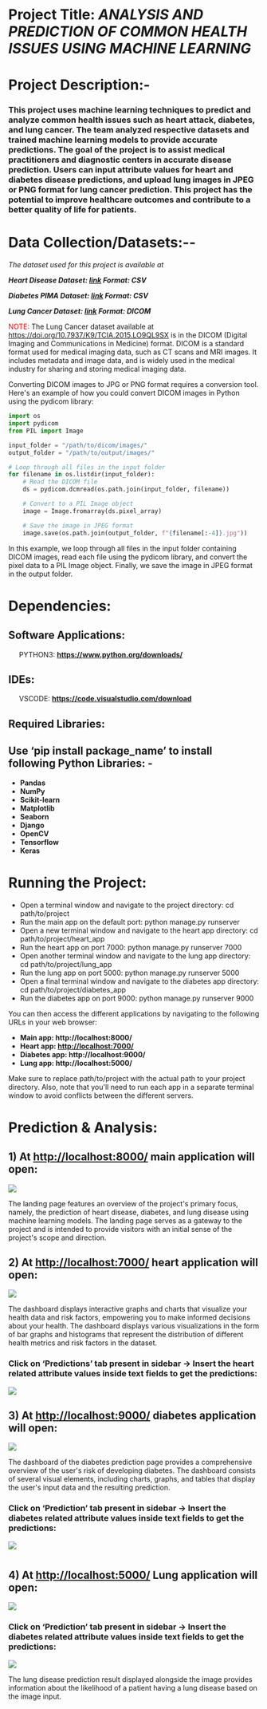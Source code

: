 # **Project Title**: *ANALYSIS AND PREDICTION OF COMMON HEALTH   ISSUES USING MACHINE LEARNING*

# **Project Description**:-
### This project uses machine learning techniques to predict and analyze common health issues such as heart attack, diabetes, and lung cancer. The team analyzed respective datasets and trained machine learning models to provide accurate predictions. The goal of the project is to assist medical practitioners and diagnostic centers in accurate disease prediction. Users can input attribute values for heart and diabetes disease predictions, and upload lung images in JPEG or PNG format for lung cancer prediction. This project has the potential to improve healthcare outcomes and contribute to a better quality of life for patients.
  
# **Data Collection/Datasets:--**  
*The dataset used for this project is available at*

***Heart Disease Dataset: [link](https://archive-beta.ics.uci.edu/dataset/45/heart+disease) 	Format: CSV***

***Diabetes PIMA Dataset: [link](https://www.kaggle.com/datasets/uciml/pima-indians-diabetes-database) 	Format: CSV***

***Lung Cancer Dataset: [link](https://doi.org/10.7937/K9/TCIA.2015.LO9QL9SX) 	               Format: DICOM***

<font color="red"> NOTE:</font> The Lung Cancer dataset available at <https://doi.org/10.7937/K9/TCIA.2015.LO9QL9SX> is in the DICOM (Digital Imaging and Communications in Medicine) format. DICOM is a standard format used for medical imaging data, such as CT scans and MRI images. It includes metadata and image data, and is widely used in the medical industry for sharing and storing medical imaging data.

Converting DICOM images to JPG or PNG format requires a conversion tool. Here's an example of how you could convert DICOM images in Python using the pydicom library: 
```python
import os
import pydicom
from PIL import Image

input_folder = "/path/to/dicom/images/"
output_folder = "/path/to/output/images/"

# Loop through all files in the input folder
for filename in os.listdir(input_folder):
    # Read the DICOM file
    ds = pydicom.dcmread(os.path.join(input_folder, filename))

    # Convert to a PIL Image object
    image = Image.fromarray(ds.pixel_array)

    # Save the image in JPEG format
    image.save(os.path.join(output_folder, f"{filename[:-4]}.jpg"))

```


In this example, we loop through all files in the input folder containing DICOM images, read each file using the pydicom library, and convert the pixel data to a PIL Image object. Finally, we save the image in JPEG format in the output folder.

# **Dependencies:**
## Software Applications:
`	`PYTHON3: **https://www.python.org/downloads/**
## IDEs:
`	`VSCODE: **https://code.visualstudio.com/download**
## Required Libraries: 
## **Use** **‘pip install package\_name’ to install following Python Libraries: -**
- **Pandas**
- **NumPy**
- **Scikit-learn**
- **Matplotlib**
- **Seaborn**
- **Django**
- **OpenCV**
- **Tensorflow**
- **Keras**

# **Running the Project:**
- Open a terminal window and navigate to the project directory: cd path/to/project
- Run the main app on the default port: python manage.py runserver
- Open a new terminal window and navigate to the heart app directory: cd path/to/project/heart\_app
- Run the heart app on port 7000: python manage.py runserver 7000
- Open another terminal window and navigate to the lung app directory: cd path/to/project/lung\_app
- Run the lung app on port 5000: python manage.py runserver 5000
- Open a final terminal window and navigate to the diabetes app directory: cd path/to/project/diabetes\_app
- Run the diabetes app on port 9000: python manage.py runserver 9000

You can then access the different applications by navigating to the following URLs in your web browser:

- **Main app: http://localhost:8000/**
- **Heart app: [http://localhost:7000/](http://localhost:7000/)**
- **Diabetes app: http://localhost:9000/**
- **Lung app: http://localhost:5000/**

Make sure to replace path/to/project with the actual path to your project directory. Also, note that you'll need to run each app in a separate terminal window to avoid conflicts between the different servers.

# **Prediction & Analysis:**
## 1) At [http://localhost:8000/](http://localhost:8000/) main application will open:

![](Aspose.Words.3c2b0e50-8256-4332-9f0e-ee3e4059c738.002.png)

The landing page features an overview of the project's primary focus, namely, the prediction of heart disease, diabetes, and lung disease using machine learning models. The landing page serves as a gateway to the project and is intended to provide visitors with an initial sense of the project's scope and direction.

## 2) At [**http://localhost:7000/**](http://localhost:7000/) heart application will open:
![](Aspose.Words.3c2b0e50-8256-4332-9f0e-ee3e4059c738.003.jpeg)

The dashboard displays interactive graphs and charts that visualize your health data and risk factors, empowering you to make informed decisions about your health. The dashboard displays various visualizations in the form of bar graphs and histograms that represent the distribution of different health metrics and risk factors in the dataset. 

### Click on ‘Predictions’ tab present in sidebar -> Insert the heart related attribute values inside text fields to get the predictions:

![](Aspose.Words.3c2b0e50-8256-4332-9f0e-ee3e4059c738.004.jpeg)


## 3) At [**http://localhost:9000/**](http://localhost:9000/) diabetes application will open:
![](Aspose.Words.3c2b0e50-8256-4332-9f0e-ee3e4059c738.005.jpeg)

The dashboard of the diabetes prediction page provides a comprehensive overview of the user's risk of developing diabetes. The dashboard consists of several visual elements, including charts, graphs, and tables that display the user's input data and the resulting prediction.
### Click on ‘Prediction’ tab present in sidebar -> Insert the diabetes related attribute values inside text fields to get the predictions:
![](Aspose.Words.3c2b0e50-8256-4332-9f0e-ee3e4059c738.006.jpeg)
#
## 4) At [**http://localhost:5000/**](http://localhost:5000/) Lung application will open:

![](Aspose.Words.3c2b0e50-8256-4332-9f0e-ee3e4059c738.007.png)
### Click on ‘Prediction’ tab present in sidebar -> Insert the diabetes related attribute values inside text fields to get the predictions:
![](Aspose.Words.3c2b0e50-8256-4332-9f0e-ee3e4059c738.008.jpeg)

The lung disease prediction result displayed alongside the image provides information about the likelihood of a patient having a lung disease based on the image input.





